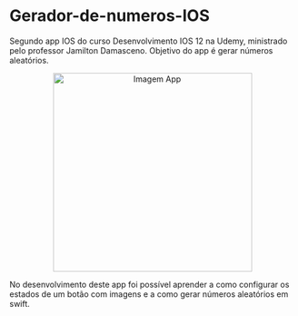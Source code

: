 # Gerador-de-numeros-IOS
Segundo app IOS do curso Desenvolvimento IOS 12 na Udemy, ministrado pelo professor Jamilton Damasceno. Objetivo do app é gerar números aleatórios.

<p align="center">
  <img src="https://github.com/Gilbert097/Gerador-de-numeros/blob/main/imagem-app.png?raw=true" width="350" title="Imagem App">
</p>

No desenvolvimento deste app foi possível aprender a como configurar os estados de um botão com imagens e a como gerar números aleatórios em swift.
